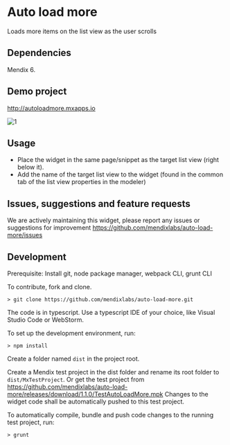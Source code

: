 # Auto load more
Loads more items on the list view as the user scrolls

## Dependencies
Mendix 6.

## Demo project
http://autoloadmore.mxapps.io

![1](https://raw.githubusercontent.com/mendixlabs/auto-load-more/1.1.0/assets/demo.gif)

## Usage
- Place the widget in the same page/snippet as the target list view (right below it).
- Add the name of the target list view to the widget (found in the common tab of the list view properties in the modeler)

## Issues, suggestions and feature requests
We are actively maintaining this widget, please report any issues or suggestions for improvement
https://github.com/mendixlabs/auto-load-more/issues

## Development
Prerequisite: Install git, node package manager, webpack CLI, grunt CLI

To contribute, fork and clone.

    > git clone https://github.com/mendixlabs/auto-load-more.git

The code is in typescript. Use a typescript IDE of your choice, like Visual Studio Code or WebStorm.

To set up the development environment, run:

    > npm install

Create a folder named `dist` in the project root.

Create a Mendix test project in the dist folder and rename its root folder to `dist/MxTestProject`. Or get the test project from
https://github.com/mendixlabs/auto-load-more/releases/download/1.1.0/TestAutoLoadMore.mpk Changes to the widget code shall be automatically pushed to this test project.

To automatically compile, bundle and push code changes to the running test project, run:

    > grunt
